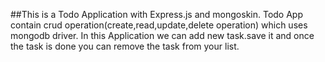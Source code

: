 ##This is a Todo Application with Express.js and mongoskin.
Todo App contain crud operation(create,read,update,delete operation) which uses mongodb driver.
In this Application we can add new task.save it and once the task is done you can remove the task from your list.
